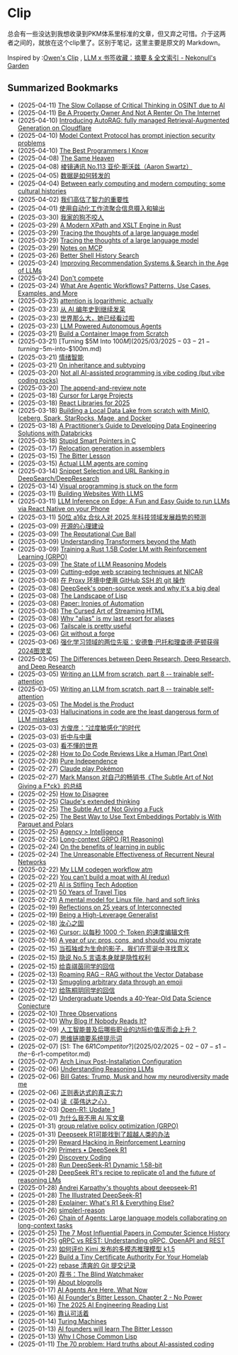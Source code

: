 # Clip
总会有一些没达到我想收录到PKM体系里标准的文章，但又弃之可惜。介于这两者之间的，就放在这个clip里了。区别于笔记，这里主要是原文的 Markdown。

Inspired by :[Owen's Clip](https://github.com/theowenyoung/clip) , [LLM x 书签收藏：摘要 & 全文索引 - Nekonull's Garden](https://nekonull.me/posts/llm_x_bookmark/)

## Summarized Bookmarks
- (2025-04-11) [The Slow Collapse of Critical Thinking in OSINT due to AI](2025/04/2025-04-11-the-slow-collapse-of-critical-thinking-in-osint-due-to-ai.md)
- (2025-04-11) [Be A Property Owner And Not A Renter On The Internet](2025/04/2025-04-11-be-a-property-owner-and-not-a-renter-on-the-internet.md)
- (2025-04-10) [Introducing AutoRAG: fully managed Retrieval-Augmented Generation on Cloudflare](2025/04/2025-04-10-introducing-autorag-fully-managed-retrieval-augmented-generation-on-cloudflare.md)
- (2025-04-10) [Model Context Protocol has prompt injection security problems](2025/04/2025-04-10-model-context-protocol-has-prompt-injection-security-problems.md)
- (2025-04-10) [The Best Programmers I Know](2025/04/2025-04-10-the-best-programmers-i-know.md)
- (2025-04-08) [The Same Heaven](2025/04/2025-04-08-the-same-heaven.md)
- (2025-04-08) [棱镜通讯 No.113  亚伦·斯沃兹（Aaron Swartz）](2025/04/2025-04-08-棱镜通讯-no.113-亚伦·斯沃兹（aaron-swartz）.md)
- (2025-04-05) [数据是如何转发的](2025/04/2025-04-05-数据是如何转发的.md)
- (2025-04-04) [Between early computing and modern computing: some cultural histories](2025/04/2025-04-04-between-early-computing-and-modern-computing-some-cultural-histories.md)
- (2025-04-02) [我们高估了智力的重要性](2025/04/2025-04-02-我们高估了智力的重要性.md)
- (2025-04-01) [使用自动化工作流聚合信息摄入和输出](2025/04/2025-04-01-使用自动化工作流聚合信息摄入和输出.md)
- (2025-03-30) [我家的狗不咬人](2025/03/2025-03-30-我家的狗不咬人.md)
- (2025-03-29) [A Modern XPath and XSLT Engine in Rust](2025/03/2025-03-29-a-modern-xpath-and-xslt-engine-in-rust.md)
- (2025-03-29) [Tracing the thoughts of a large language model](2025/03/2025-03-29-tracing-the-thoughts-of-a-large-language-model.md)
- (2025-03-29) [Tracing the thoughts of a large language model](2025/03/2025-03-29-tracing-the-thoughts-of-a-large-language-model.md)
- (2025-03-29) [Notes on MCP](2025/03/2025-03-29-notes-on-mcp.md)
- (2025-03-26) [Better Shell History Search](2025/03/2025-03-26-better-shell-history-search.md)
- (2025-03-24) [Improving Recommendation Systems & Search in the Age of LLMs](2025/03/2025-03-24-improving-recommendation-systems-&-search-in-the-age-of-llms.md)
- (2025-03-24) [Don't compete](2025/03/2025-03-24-don't-compete.md)
- (2025-03-24) [What Are Agentic Workflows? Patterns, Use Cases, Examples, and More](2025/03/2025-03-24-what-are-agentic-workflows-patterns,-use-cases,-examples,-and-more.md)
- (2025-03-23) [attention is logarithmic, actually](2025/03/2025-03-23-attention-is-logarithmic,-actually.md)
- (2025-03-23) [从 AI 编年史到继续发呆](2025/03/2025-03-23-从-ai-编年史到继续发呆.md)
- (2025-03-23) [世界那么大，她已经看过啦](2025/03/2025-03-23-世界那么大，她已经看过啦.md)
- (2025-03-23) [LLM Powered Autonomous Agents](2025/03/2025-03-23-llm-powered-autonomous-agents.md)
- (2025-03-21) [Build a Container Image from Scratch](2025/03/2025-03-21-build-a-container-image-from-scratch.md)
- (2025-03-21) [Turning $5M Into $100M](2025/03/2025-03-21-turning-$5m-into-$100m.md)
- (2025-03-21) [情绪智能](2025/03/2025-03-21-情绪智能.md)
- (2025-03-21) [On inheritance and subtyping](2025/03/2025-03-21-on-inheritance-and-subtyping.md)
- (2025-03-20) [Not all AI-assisted programming is vibe coding (but vibe coding rocks)](2025/03/2025-03-20-not-all-ai-assisted-programming-is-vibe-coding-(but-vibe-coding-rocks).md)
- (2025-03-20) [The append-and-review note](2025/03/2025-03-20-the-append-and-review-note.md)
- (2025-03-18) [Cursor for Large Projects](2025/03/2025-03-18-cursor-for-large-projects.md)
- (2025-03-18) [React Libraries for 2025](2025/03/2025-03-18-react-libraries-for-2025.md)
- (2025-03-18) [Building a Local Data Lake from scratch with MinIO, Iceberg, Spark, StarRocks, Mage, and Docker](2025/03/2025-03-18-building-a-local-data-lake-from-scratch-with-minio,-iceberg,-spark,-starrocks,-mage,-and-docker.md)
- (2025-03-18) [A Practitioner’s Guide to Developing Data Engineering Solutions with Databricks](2025/03/2025-03-18-a-practitioner’s-guide-to-developing-data-engineering-solutions-with-databricks.md)
- (2025-03-18) [Stupid Smart Pointers in C](2025/03/2025-03-18-stupid-smart-pointers-in-c.md)
- (2025-03-17) [Relocation generation in assemblers](2025/03/2025-03-17-relocation-generation-in-assemblers.md)
- (2025-03-15) [The Bitter Lesson](2025/03/2025-03-15-the-bitter-lesson.md)
- (2025-03-15) [Actual LLM agents are coming](2025/03/2025-03-15-actual-llm-agents-are-coming.md)
- (2025-03-14) [Snippet Selection and URL Ranking in DeepSearch/DeepResearch](2025/03/2025-03-14-snippet-selection-and-url-ranking-in-deepsearch-deepresearch.md)
- (2025-03-14) [Visual programming is stuck on the form](2025/03/2025-03-14-visual-programming-is-stuck-on-the-form.md)
- (2025-03-11) [Building Websites With LLMS](2025/03/2025-03-11-building-websites-with-llms.md)
- (2025-03-11) [LLM Inference on Edge: A Fun and Easy Guide to run LLMs via React Native on your Phone](2025/03/2025-03-11-llm-inference-on-edge-a-fun-and-easy-guide-to-run-llms-via-react-native-on-your-phone.md)
- (2025-03-11) [50位 a16z 合伙人对 2025 年科技领域发展趋势的预测](2025/03/2025-03-11-50位-a16z-合伙人对-2025-年科技领域发展趋势的预测.md)
- (2025-03-09) [开源的心理建设](2025/03/2025-03-09-开源的心理建设.md)
- (2025-03-09) [The Reputational Cue Ball](2025/03/2025-03-09-the-reputational-cue-ball.md)
- (2025-03-09) [Understanding Transformers beyond the Math](2025/03/2025-03-09-understanding-transformers-beyond-the-math.md)
- (2025-03-09) [Training a Rust 1.5B Coder LM with Reinforcement Learning (GRPO)](2025/03/2025-03-09-training-a-rust-1.5b-coder-lm-with-reinforcement-learning-(grpo).md)
- (2025-03-09) [The State of LLM Reasoning Models](2025/03/2025-03-09-the-state-of-llm-reasoning-models.md)
- (2025-03-09) [Cutting-edge web scraping techniques at NICAR](2025/03/2025-03-09-cutting-edge-web-scraping-techniques-at-nicar.md)
- (2025-03-08) [在 Proxy 环境中使用 GitHub SSH 的 git 操作](2025/03/2025-03-08-在-proxy-环境中使用-github-ssh-的-git-操作.md)
- (2025-03-08) [DeepSeek's open-source week and why it's a big deal](2025/03/2025-03-08-deepseek's-open-source-week-and-why-it's-a-big-deal.md)
- (2025-03-08) [The Landscape of Lisp](2025/03/2025-03-08-the-landscape-of-lisp.md)
- (2025-03-08) [Paper: Ironies of Automation](2025/03/2025-03-08-paper-ironies-of-automation.md)
- (2025-03-08) [The Cursed Art of Streaming HTML](2025/03/2025-03-08-the-cursed-art-of-streaming-html.md)
- (2025-03-08) [Why "alias" is my last resort for aliases](2025/03/2025-03-08-why-alias-is-my-last-resort-for-aliases.md)
- (2025-03-06) [Tailscale is pretty useful](2025/03/2025-03-06-tailscale-is-pretty-useful.md)
- (2025-03-06) [Git without a forge](2025/03/2025-03-06-git-without-a-forge.md)
- (2025-03-06) [强化学习领域的两位先驱：安德鲁·巴托和理查德·萨顿获得2024图灵奖](2025/03/2025-03-06-强化学习领域的两位先驱：安德鲁·巴托和理查德·萨顿获得2024图灵奖.md)
- (2025-03-05) [The Differences between Deep Research, Deep Research, and Deep Research](2025/03/2025-03-05-the-differences-between-deep-research,-deep-research,-and-deep-research.md)
- (2025-03-05) [Writing an LLM from scratch, part 8 -- trainable self-attention](2025/03/2025-03-05-writing-an-llm-from-scratch,-part-8----trainable-self-attention.md)
- (2025-03-05) [Writing an LLM from scratch, part 8 -- trainable self-attention](2025/03/2025-03-05-writing-an-llm-from-scratch,-part-8----trainable-self-attention.md)
- (2025-03-05) [The Model is the Product](2025/03/2025-03-05-the-model-is-the-product.md)
- (2025-03-03) [Hallucinations in code are the least dangerous form of LLM mistakes](2025/03/2025-03-03-hallucinations-in-code-are-the-least-dangerous-form-of-llm-mistakes.md)
- (2025-03-03) [方俊彦：“过度敏感化”的时代](2025/03/2025-03-03-方俊彦：“过度敏感化”的时代.md)
- (2025-03-03) [折中与中庸](2025/03/2025-03-03-折中与中庸.md)
- (2025-03-03) [看不懂的世界](2025/03/2025-03-03-看不懂的世界.md)
- (2025-02-28) [How to Do Code Reviews Like a Human (Part One)](2025/02/2025-02-28-how-to-do-code-reviews-like-a-human-(part-one).md)
- (2025-02-28) [Pure Independence](2025/02/2025-02-28-pure-independence.md)
- (2025-02-27) [Claude play Pokémon](2025/02/2025-02-27-claude-play-pokémon.md)
- (2025-02-27) [Mark Manson 对自己的畅销书《The Subtle Art of Not Giving a F*ck》的总结](2025/02/2025-02-27-mark-manson-对自己的畅销书《the-subtle-art-of-not-giving-a-f-ck》的总结.md)
- (2025-02-25) [How to Disagree](2025/02/2025-02-25-how-to-disagree.md)
- (2025-02-25) [Claude's extended thinking](2025/02/2025-02-25-claude's-extended-thinking.md)
- (2025-02-25) [The Subtle Art of Not Giving a Fuck](2025/02/2025-02-25-the-subtle-art-of-not-giving-a-fuck.md)
- (2025-02-25) [The Best Way to Use Text Embeddings Portably is With Parquet and Polars](2025/02/2025-02-25-the-best-way-to-use-text-embeddings-portably-is-with-parquet-and-polars.md)
- (2025-02-25) [Agency > Intelligence](2025/02/2025-02-25-agency-intelligence.md)
- (2025-02-25) [Long-context GRPO (R1 Reasoning)](2025/02/2025-02-25-long-context-grpo-(r1-reasoning).md)
- (2025-02-24) [On the benefits of learning in public](2025/02/2025-02-24-on-the-benefits-of-learning-in-public.md)
- (2025-02-24) [The Unreasonable Effectiveness of Recurrent Neural Networks](2025/02/2025-02-24-the-unreasonable-effectiveness-of-recurrent-neural-networks.md)
- (2025-02-22) [My LLM codegen workflow atm](2025/02/2025-02-22-my-llm-codegen-workflow-atm.md)
- (2025-02-22) [You can’t build a moat with AI (redux)](2025/02/2025-02-22-you-can’t-build-a-moat-with-ai-(redux).md)
- (2025-02-21) [AI is Stifling Tech Adoption](2025/02/2025-02-21-ai-is-stifling-tech-adoption.md)
- (2025-02-21) [50 Years of Travel Tips](2025/02/2025-02-21-50-years-of-travel-tips.md)
- (2025-02-21) [A mental model for Linux file, hard and soft links](2025/02/2025-02-21-a-mental-model-for-linux-file,-hard-and-soft-links.md)
- (2025-02-19) [Reflections on 25 years of Interconnected](2025/02/2025-02-19-reflections-on-25-years-of-interconnected.md)
- (2025-02-19) [Being a High-Leverage Generalist](2025/02/2025-02-19-being-a-high-leverage-generalist.md)
- (2025-02-18) [汝心之固](2025/02/2025-02-18-汝心之固.md)
- (2025-02-16) [Cursor: 以每秒 1000 个 Token 的速度编辑文件](2025/02/2025-02-16-cursor-以每秒-1000-个-token-的速度编辑文件.md)
- (2025-02-16) [A year of uv: pros, cons, and should you migrate](2025/02/2025-02-16-a-year-of-uv-pros,-cons,-and-should-you-migrate.md)
- (2025-02-15) [当孤独成为生命的影子，我们在荒诞中寻找意义](2025/02/2025-02-15-当孤独成为生命的影子，我们在荒诞中寻找意义.md)
- (2025-02-15) [隐说 No.5 言语本身就是隐性权利](2025/02/2025-02-15-隐说-no.5-言语本身就是隐性权利.md)
- (2025-02-15) [给袁祺茵同学的回信](2025/02/2025-02-15-给袁祺茵同学的回信.md)
- (2025-02-13) [Roaming RAG – RAG without the Vector Database](2025/02/2025-02-13-roaming-rag-–-rag-without-the-vector-database.md)
- (2025-02-13) [Smuggling arbitrary data through an emoji](2025/02/2025-02-13-smuggling-arbitrary-data-through-an-emoji.md)
- (2025-02-12) [给陈桐玥同学的回信](2025/02/2025-02-12-给陈桐玥同学的回信.md)
- (2025-02-12) [Undergraduate Upends a 40-Year-Old Data Science Conjecture](2025/02/2025-02-12-undergraduate-upends-a-40-year-old-data-science-conjecture.md)
- (2025-02-10) [Three Observations](2025/02/2025-02-10-three-observations.md)
- (2025-02-10) [Why Blog If Nobody Reads It?](2025/02/2025-02-10-why-blog-if-nobody-reads-it.md)
- (2025-02-09) [人工智能普及后哪些职业的边际价值反而会上升？](2025/02/2025-02-09-人工智能普及后哪些职业的边际价值反而会上升？.md)
- (2025-02-07) [思维链摘要系统提示词](2025/02/2025-02-07-思维链摘要系统提示词.md)
- (2025-02-07) [S1: The $6 R1 Competitor?](2025/02/2025-02-07-s1-the-$6-r1-competitor.md)
- (2025-02-07) [Arch Linux Post-Installation Configuration](2025/02/2025-02-07-arch-linux-post-installation-configuration.md)
- (2025-02-06) [Understanding Reasoning LLMs](2025/02/2025-02-06-understanding-reasoning-llms.md)
- (2025-02-06) [Bill Gates: Trump, Musk and how my neurodiversity made me](2025/02/2025-02-06-bill-gates-trump,-musk-and-how-my-neurodiversity-made-me.md)
- (2025-02-06) [正则表达式的真正实力](2025/02/2025-02-06-正则表达式的真正实力.md)
- (2025-02-04) [读《英伟达之心》](2025/02/2025-02-04-读《英伟达之心》.md)
- (2025-02-03) [Open-R1: Update 1](2025/02/2025-02-03-open-r1-update-1.md)
- (2025-02-01) [为什么我不用 AI 写文章](2025/02/2025-02-01-为什么我不用-ai-写文章.md)
- (2025-01-31) [group relative policy optimization (GRPO)](2025/01/2025-01-31-group-relative-policy-optimization-(grpo).md)
- (2025-01-31) [Deepseek R1可能找到了超越人类的办法](2025/01/2025-01-31-deepseek-r1可能找到了超越人类的办法.md)
- (2025-01-29) [Reward Hacking in Reinforcement Learning](2025/01/2025-01-29-reward-hacking-in-reinforcement-learning.md)
- (2025-01-29) [Primers • DeepSeek R1](2025/01/2025-01-29-primers-•-deepseek-r1.md)
- (2025-01-29) [Discovery Coding](2025/01/2025-01-29-discovery-coding.md)
- (2025-01-28) [Run DeepSeek-R1 Dynamic 1.58-bit](2025/01/2025-01-28-run-deepseek-r1-dynamic-1.58-bit.md)
- (2025-01-28) [DeepSeek R1's recipe to replicate o1 and the future of reasoning LMs](2025/01/2025-01-28-deepseek-r1's-recipe-to-replicate-o1-and-the-future-of-reasoning-lms.md)
- (2025-01-28) [Andrej Karpathy's thoughts about deepseek-R1](2025/01/2025-01-28-andrej-karpathy's-thoughts-about-deepseek-r1.md)
- (2025-01-28) [The Illustrated DeepSeek-R1](2025/01/2025-01-28-the-illustrated-deepseek-r1.md)
- (2025-01-28) [Explainer: What's R1 & Everything Else?](2025/01/2025-01-28-explainer-what's-r1-&-everything-else.md)
- (2025-01-26) [simplerl-reason](2025/01/2025-01-26-simplerl-reason.md)
- (2025-01-26) [Chain of Agents: Large language models collaborating on long-context tasks](2025/01/2025-01-26-chain-of-agents-large-language-models-collaborating-on-long-context-tasks.md)
- (2025-01-25) [The 7 Most Influential Papers in Computer Science History](2025/01/2025-01-25-the-7-most-influential-papers-in-computer-science-history.md)
- (2025-01-25) [gRPC vs REST: Understanding gRPC, OpenAPI and REST](2025/01/2025-01-25-grpc-vs-rest-understanding-grpc,-openapi-and-rest.md)
- (2025-01-23) [如何评价 Kimi 发布的多模态推理模型 k1.5](2025/01/2025-01-23-如何评价-kimi-发布的多模态推理模型-k1.5.md)
- (2025-01-22) [Build a Tiny Certificate Authority For Your Homelab](2025/01/2025-01-22-build-a-tiny-certificate-authority-for-your-homelab.md)
- (2025-01-22) [rebase 清爽的 Git 提交记录](2025/01/2025-01-22-rebase-清爽的-git-提交记录.md)
- (2025-01-20) [荐书：The Blind Watchmaker](2025/01/2025-01-20-荐书：the-blind-watchmaker.md)
- (2025-01-19) [About blogrolls](2025/01/2025-01-19-about-blogrolls.md)
- (2025-01-17) [AI Agents Are Here. What Now](2025/01/2025-01-17-ai-agents-are-here.-what-now.md)
- (2025-01-16) [AI Founder's Bitter Lesson. Chapter 2 - No Power](2025/01/2025-01-16-ai-founder's-bitter-lesson.-chapter-2---no-power.md)
- (2025-01-16) [The 2025 AI Engineering Reading List](2025/01/2025-01-16-the-2025-ai-engineering-reading-list.md)
- (2025-01-16) [靠认可活着](2025/01/2025-01-16-靠认可活着.md)
- (2025-01-14) [Turing Machines](2025/01/2025-01-14-turing-machines.md)
- (2025-01-13) [AI founders will learn The Bitter Lesson](2025/01/2025-01-13-ai-founders-will-learn-the-bitter-lesson.md)
- (2025-01-13) [Why I Chose Common Lisp](2025/01/2025-01-13-why-i-chose-common-lisp.md)
- (2025-01-11) [The 70 problem: Hard truths about AI-assisted coding](2025/01/2025-01-11-the-70-problem-hard-truths-about-ai-assisted-coding.md)
